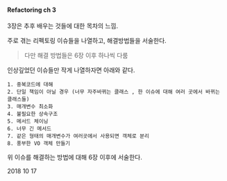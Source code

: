#### Refactoring ch 3

3장은 추후 배우는 것들에 대한 목차의 느낌.

주로 겪는 리펙토링 이슈들을 나열하고, 해결방법들을 서술한다.

> 다만 해결 방법들은 6장 이후 하나씩 다룸

인상깊었던 이슈들만 작게 나열하자면 아래와 같다.


```
1. 중복코드에 대해
2. 단일 책임이 아닐 경우 (너무 자주바뀌는 클래스 , 한 이슈에 대해 여러 곳에서 바뀌는 클래스들)
3. 매개변수 최소화
4. 불필요한 상속구조
5. 메서드 체이닝
6. 너무 긴 메서드
7. 같은 형태의 매개변수가 여러곳에서 사용되면 객체로 분리
8. 풍부한 VO 객체 만들기
```

위 이슈를 해결하는 방법에 대해 6장 이후에 서술한다.

2018 10 17

